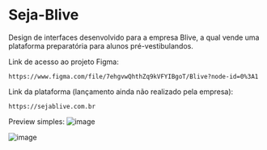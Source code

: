 # Seja-Blive
Design de interfaces desenvolvido para a empresa Blive, a qual vende uma plataforma preparatória para alunos pré-vestibulandos.

Link de acesso ao projeto Figma:
```
https://www.figma.com/file/7ehgvwQhthZq9kVFYIBgoT/Blive?node-id=0%3A1
```

Link da plataforma (lançamento ainda não realizado pela empresa):
```
https://sejablive.com.br
```

Preview simples:
![image](https://user-images.githubusercontent.com/62310852/160715760-4ca77208-5fee-44bc-b85a-cd3ba0b9d864.png)

![image](https://user-images.githubusercontent.com/62310852/160715870-f540d18d-c90b-4ab5-9833-9400ef2c35c0.png)
